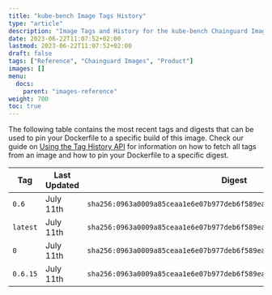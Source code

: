```yaml
---
title: "kube-bench Image Tags History"
type: "article"
description: "Image Tags and History for the kube-bench Chainguard Image"
date: 2023-06-22T11:07:52+02:00
lastmod: 2023-06-22T11:07:52+02:00
draft: false
tags: ["Reference", "Chainguard Images", "Product"]
images: []
menu:
  docs:
    parent: "images-reference"
weight: 700
toc: true
---
```


The following table contains the most recent tags and digests that can be used to pin your Dockerfile to a specific build of this image. Check our guide on [Using the Tag History API](/chainguard/chainguard-images/using-the-tag-history-api/) for information on how to fetch all tags from an image and how to pin your Dockerfile to a specific digest.

| Tag      | Last Updated | Digest                                                                    |
|----------|--------------|---------------------------------------------------------------------------|
| `0.6`    | July 11th    | `sha256:0963a0009a85ceaa1e6e07b977deb6f589ea9580e14bcabe79996dd2af8bce45` |
| `latest` | July 11th    | `sha256:0963a0009a85ceaa1e6e07b977deb6f589ea9580e14bcabe79996dd2af8bce45` |
| `0`      | July 11th    | `sha256:0963a0009a85ceaa1e6e07b977deb6f589ea9580e14bcabe79996dd2af8bce45` |
| `0.6.15` | July 11th    | `sha256:0963a0009a85ceaa1e6e07b977deb6f589ea9580e14bcabe79996dd2af8bce45` |
